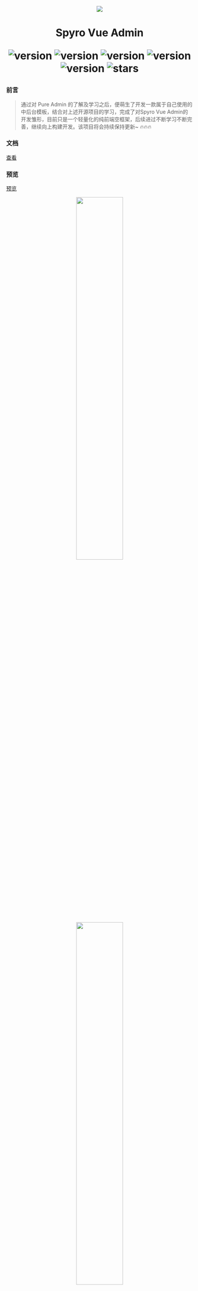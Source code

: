 <p align="center">
  <img src="https://gitee.com/shuxiaoluo/vue-spyro-admin/raw/master/public/logo.svg"/>
</p>

<h1 align="center">
Spyro Vue Admin

<div align="center">

![version](https://img.shields.io/badge/vue-3.4.x-green)
![version](https://img.shields.io/badge/vite-5.x.x-yellow)
![version](https://img.shields.io/badge/unocss-0.61.9-red)
![version](https://img.shields.io/badge/elementPlus-2.7.x-blue)
![version](https://img.shields.io/badge/@iconify/vue-4.1.x-white)
![stars](https://img.shields.io/github/stars/xiaoyuan-zs/vue-spyro-admin.svg?style=social&label=Stars)

</div>
</h1>


### 前言
> 通过对 Pure Admin 的了解及学习之后，便萌生了开发一款属于自己使用的中后台模板，结合对上述开源项目的学习，完成了对Spyro Vue Admin的开发雏形，目前只是一个轻量化的纯前端空框架，后续进过不断学习不断完善，继续向上构建开发。该项目将会持续保持更新~ 🔥🔥🔥

### 文档
[查看](https://xiaoyuan-zs.github.io/spyro-docs/)

### 预览

[预览](https://xiaoyuan-zs.github.io/vue-spyro-admin/#/)

<p align="center">
    <img width="50%" src="https://gitee.com/shuxiaoluo/vue-spyro-admin/raw/master/src/assets/images/analysis.png">
    <img width="50%" src="https://gitee.com/shuxiaoluo/vue-spyro-admin/raw/master/src/assets/images/analysis_dark.png">
    <img width="50%" src="https://gitee.com/shuxiaoluo/vue-spyro-admin/raw/master/src/assets/images/analysis_theme.png">
</p>

### 📑 本地开发

> ⚠️ 本地开发需要保证 `nodejs 18`、`pnpm 9` 以上

```
git clone https://github.com/xiaoyuan-zs/vue-spyro-admin.git

cd spyro-vue-admin

pnpm install

pnpm dev

```


### 推荐项目

* [Cool Admin(Vue3)一个很酷的后台管理系统开发框架](https://vue.cool-admin.com/)
* [Vue Pure Admin](https://gitee.com/einak/vue-pure-admin)
